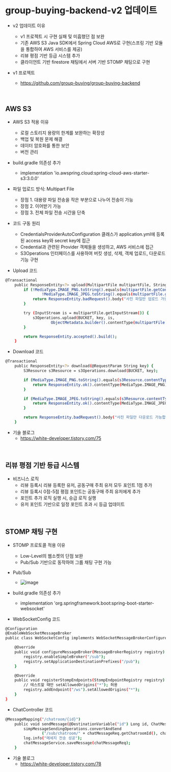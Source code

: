 # group-buying-backend-v2 업데이트

* v2 업데이트 이유
  - v1 프로젝트 시 구현 실패 및 미흡했던 점 보완
  - 기존 AWS S3 Java SDK에서 Spring Cloud AWS로 구현(스프링 기반 모듈을 통합하여 AWS 서비스를 제공)
  - 리뷰 평점 기반 등급 시스템 추가
  - 클라이언트 기반 firestore 채팅에서 서버 기반 STOMP 채팅으로 구현

* v1 프로젝트
  - https://github.com/group-buying/group-buying-backend

<br>

## AWS S3

* AWS S3 적용 이유
  - 로컬 스토리지 용량의 한계를 보완하는 확장성
  - 백업 및 복원 문제 해결
  - 데이터 암호화를 통한 보안
  - 버전 관리 

* build.gradle 의존성 추가
  - implementation 'io.awspring.cloud:spring-cloud-aws-starter-s3:3.0.0'

* 파일 업로드 방식: Multipart File
  - 장점 1. 대용량 파일 전송을 작은 부분으로 나누어 전송이 가능
  - 장점 2. 이어받기 가능
  - 장점 3. 전체 파일 전송 시간을 단축

* 코드 구동 원리
  - CredentialsProviderAutoConfiguration 클래스가 application.yml에 등록된 access key와 secret key에 접근
  - Credential과 관련된 Provider 객체들을 생성하고, AWS 서비스에 접근
  - S3Operations 인터페이스를 사용하여 버킷 생성, 삭제, 객체 업로드, 다운로드 기능 구현

* Upload 코드
``` bash
@Transactional
    public ResponseEntity<?> upload(MultipartFile multipartFile, String key) throws IOException {
        if (!MediaType.IMAGE_PNG.toString().equals(multipartFile.getContentType()) &&
                !MediaType.IMAGE_JPEG.toString().equals(multipartFile.getContentType())) {
            return ResponseEntity.badRequest().body("사진 파일만 업로드 가능합니다");
        }

        try (InputStream is = multipartFile.getInputStream()) {
            s3Operations.upload(BUCKET, key, is,
                    ObjectMetadata.builder().contentType(multipartFile.getContentType()).build());
        }

        return ResponseEntity.accepted().build();
    }
```

* Download 코드
``` bash
@Transactional
    public ResponseEntity<?> download(@RequestParam String key) {
        S3Resource s3Resource = s3Operations.download(BUCKET, key);

        if (MediaType.IMAGE_PNG.toString().equals(s3Resource.contentType())) {
            return ResponseEntity.ok().contentType(MediaType.IMAGE_PNG).body(s3Resource);
        }

        if (MediaType.IMAGE_JPEG.toString().equals(s3Resource.contentType())) {
            return ResponseEntity.ok().contentType(MediaType.IMAGE_JPEG).body(s3Resource);
        }

        return ResponseEntity.badRequest().body("사진 파일만 다운로드 가능합니다");
    }
```

* 기술 블로그
  - https://white-developer.tistory.com/75

<br>

## 리뷰 평점 기반 등급 시스템

* 비즈니스 로직
  - 리뷰 등록시 리뷰 등록한 유저, 공동구매 주최 유저 모두 포인트 1점 추가
  - 리뷰 등록시 0점-5점 평점 포인트는 공동구매 주최 유저에게 추가
  - 포인트 추가 로직 실행 시, 승급 로직 실행
  - 유저 포인트 기반으로 일정 포인트 초과 시 등급 업데이트

<br>

## STOMP 채팅 구현

* STOMP 프로토콜 적용 이유
  - Low-Level의 웹소켓의 단점 보완
  - Pub/Sub 기반으로 동작하여 그룹 채팅 구현 가능

* Pub/Sub
  - ![image](https://github.com/Hoseok-Seong/Springboot-RabbitMQ-Guide/assets/93416157/c6d16094-3070-40bf-8299-5ff35f5219eb)

* build.gradle 의존성 추가
  - implementation 'org.springframework.boot:spring-boot-starter-websocket'

* WebSocketConfig 코드
``` bash
@Configuration
@EnableWebSocketMessageBroker
public class WebSocketConfig implements WebSocketMessageBrokerConfigurer {

    @Override
    public void configureMessageBroker(MessageBrokerRegistry registry) {
        registry.enableSimpleBroker("/sub");
        registry.setApplicationDestinationPrefixes("/pub");
    }

    @Override
    public void registerStompEndpoints(StompEndpointRegistry registry) {
        // 테스트할 때만 setAllowedOrigins("*"); 허용
        registry.addEndpoint("/ws").setAllowedOrigins("*");
    }
}
```

* ChatController 코드
``` bash
@MessageMapping("/chatroom/{id}")
    public void sendMessage(@DestinationVariable("id") Long id, ChatMessageReq chatMessageReq) {
        simpMessageSendingOperations.convertAndSend
                ("/sub/chatroom/" + chatMessageReq.getChatroomId(), chatMessageReq);
        log.info("메세지 전송 성공");
        chatMessageService.saveMessage(chatMessageReq);
    }
```

* 기술 블로그
  - https://white-developer.tistory.com/78


